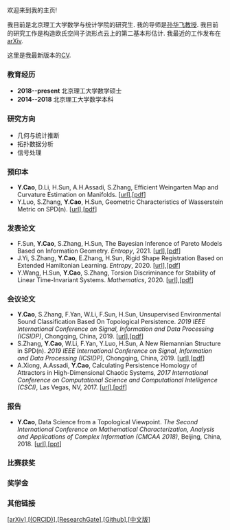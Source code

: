 欢迎来到我的主页!

我目前是北京理工大学数学与统计学院的研究生. 我的导师是[孙华飞教授](https://math.bit.edu.cn/szdw/azcpl/js/shf/index.htm). 我目前的研究工作是构造欧氏空间子流形点云上的第二基本形估计. 我最近的工作发布在[arXiv](https://arxiv.org/abs/1905.10725).

这里是我最新版本的[CV](cv.pdf).

### 教育经历

- **2018--present** 北京理工大学数学硕士
- **2014--2018** 北京理工大学数学本科 

### 研究方向

- 几何与统计推断
- 拓扑数据分析
- 信号处理

### 预印本

- **Y.Cao**, D.Li, H.Sun, A.H.Assadi, S.Zhang, Efficient Weingarten Map and Curvature Estimation on Manifolds. [[url](https://arxiv.org/abs/1905.10725)],[[pdf](weingarten-v2.pdf)]
- Y.Luo, S.Zhang, **Y.Cao**, H.Sun, Geometric Characteristics of Wasserstein Metric on SPD(n). [[url](https://arxiv.org/abs/2012.07106)],[[pdf](luo-v1.pdf)]

### 发表论文  

- F.Sun, **Y.Cao**, S.Zhang, H.Sun, The Bayesian Inference of Pareto Models Based on Information Geometry. *Entropy*, 2021. [[url](https://www.mdpi.com/1099-4300/23/1/45)],[[pdf](entropy-sun.pdf)] 
- J.Yi, S.Zhang, **Y.Cao**, E.Zhang, H.Sun, Rigid Shape Registration Based on Extended Hamiltonian Learning. *Entropy*, 2020. [[url](https://www.mdpi.com/1099-4300/22/5/539)],[[pdf](entropy-yi.pdf)]
- Y.Wang, H.Sun, **Y.Cao**, S.Zhang, Torsion Discriminance for Stability of Linear Time-Invariant Systems. *Mathematics*, 2020. [[url](https://www.mdpi.com/2227-7390/8/3/386)],[[pdf](mathematics-wang.pdf)] 

### 会议论文

- **Y.Cao**, S.Zhang, F.Yan, W.Li, F.Sun, H.Sun, Unsupervised Environmental Sound Classification Based On Topological Persistence. *2019 IEEE International Conference on Signal, Information and Data Processing (ICSIDP)*, Chongqing, China, 2019. [[url](https://ieeexplore.ieee.org/document/9173135)],[[pdf](icsidp2019cao.pdf)]
- S.Zhang, **Y.Cao**, W.Li, F.Yan, Y.Luo, H.Sun, A New Riemannian Structure in SPD(n). *2019 IEEE International Conference on Signal, Information and Data Processing (ICSIDP)*, Chongqing, China, 2019. [[url](https://ieeexplore.ieee.org/document/9173017)],[[pdf](icsidp2019zhang.pdf)]
- A.Xiong, A.Assadi, **Y.Cao**, Calculating Persistence Homology of Attractors in High-Dimensional Chaotic Systems, *2017 International Conference on Computational Science and Computational Intelligence (CSCI)*, Las Vegas, NV, 2017. [[url](https://ieeexplore.ieee.org/document/8560778)],[[pdf](anda2017.pdf)]

### 报告

- **Y.Cao**, Data Science from a Topological Viewpoint. *The Second International Conference on Mathematical Characterization, Analysis and Applications of Complex Information (CMCAA 2018)*, Beijing, China, 2018. [[url](https://math.bit.edu.cn/cmcaa2018/program2018/index.htm)],[[ppt](cmcaa2018.pptx)]  

### 比赛获奖

### 奖学金

### 其他链接
[[arXiv](https://arxiv.org/)],[[(ORCID)](https://orcid.org/0000-0001-8856-2902)],[[ResearchGate](https://www.researchgate.net/profile/Yueqi_Cao2)],[[Github](www.github.com/yueqicao)],[[中文版](index-ch.md)]
